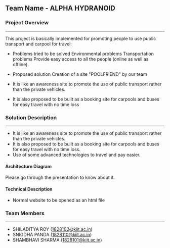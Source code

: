 ## Team Name - ALPHA HYDRANOID

### Project Overview
----------------------------------

This project is basically implemented for promoting people to use public transport and carpool for travel:

* Problems tried to be solved
Environmental problems
Transportation problems
Provide easy access to all the people (online as well as offline).

* Proposed solution
Creation of a site "POOLFRIEND" by our team
* It is like an awareness site to promote the use of public transport rather than the private vehicles.
* It is also proposed to be built as a booking site for carpools and buses for easy travel with no time loss

### Solution Description
----------------------------------

* It is like an awareness site to promote the use of public transport rather than the private vehicles.
* It is also proposed to be built as a booking site for carpools and buses for easy travel with no time loss.
* Use of some advanced technologies to travel and pay easier.

#### Architecture Diagram

Please go through the presentation to know about it.

#### Technical Description
 
* Normal website to be opened as an html file


### Team Members
----------------------------------

* SHILADITYA ROY (1828102@kiit.ac.in)
* SNIGDHA PANDA (1828110@kiit.ac.in)
* SHAMBHAVI SHARMA (1828101@kiit.ac.in)

